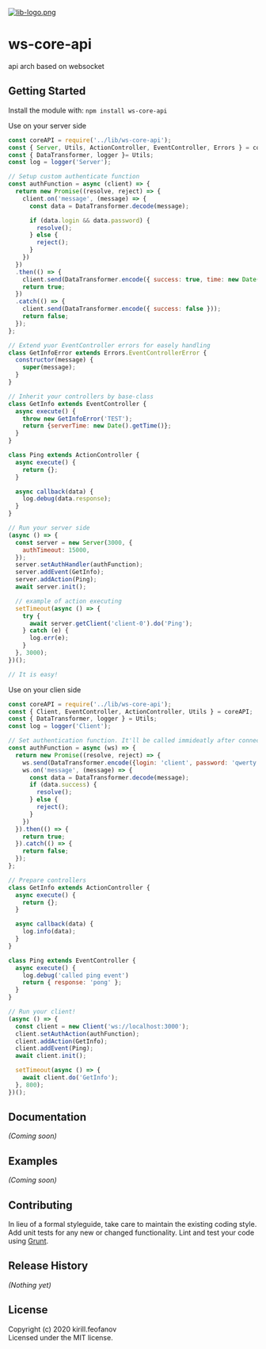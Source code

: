 [![lib-logo.png](https://i.postimg.cc/vTmCk2dS/lib-logo.png)](https://postimg.cc/r0vhtJsS)
# ws-core-api

api arch based on websocket

## Getting Started
Install the module with: `npm install ws-core-api`

Use on your server side
```javascript
const coreAPI = require('../lib/ws-core-api');
const { Server, Utils, ActionController, EventController, Errors } = coreAPI;
const { DataTransformer, logger }= Utils;
const log = logger('Server');

// Setup custom authenticate function
const authFunction = async (client) => {
  return new Promise((resolve, reject) => {
    client.on('message', (message) => {
      const data = DataTransformer.decode(message);

      if (data.login && data.password) {
        resolve();
      } else {
        reject();
      }
    })
  })
  .then(() => {
    client.send(DataTransformer.encode({ success: true, time: new Date().getTime() }));
    return true;
  })
  .catch(() => {
    client.send(DataTransformer.encode({ success: false }));
    return false;
  });
};

// Extend yuor EventController errors for easely handling
class GetInfoError extends Errors.EventControllerError {
  constructor(message) {
    super(message);
  }
}

// Inherit your controllers by base-class
class GetInfo extends EventController {
  async execute() {
    throw new GetInfoError('TEST');
    return {serverTime: new Date().getTime()};
  }
}

class Ping extends ActionController {
  async execute() {
    return {};
  }

  async callback(data) {
    log.debug(data.response);
  }
}

// Run your server side
(async () => {
  const server = new Server(3000, {
    authTimeout: 15000,
  });
  server.setAuthHandler(authFunction);
  server.addEvent(GetInfo);
  server.addAction(Ping);
  await server.init();

  // example of action executing
  setTimeout(async () => {
    try {
      await server.getClient('client-0').do('Ping');
    } catch (e) {
      log.err(e);
    }
  }, 3000);
})();

// It is easy!

```

Use on your clien side
```javascript
const coreAPI = require('../lib/ws-core-api');
const { Client, EventController, ActionController, Utils } = coreAPI;
const { DataTransformer, logger } = Utils;
const log = logger('Client');

// Set authentication function. It'll be called immideatly after connection establishing
const authFunction = async (ws) => {
  return new Promise((resolve, reject) => {
    ws.send(DataTransformer.encode({login: 'client', password: 'qwerty'}))
    ws.on('message', (message) => {
      const data = DataTransformer.decode(message);
      if (data.success) {
        resolve();
      } else {
        reject();
      }
    })
  }).then(() => {
    return true;
  }).catch(() => {
    return false;
  });
};

// Prepare controllers
class GetInfo extends ActionController {
  async execute() {
    return {};
  }

  async callback(data) {
    log.info(data);
  }
}

class Ping extends EventController {
  async execute() {
    log.debug('called ping event')
    return { response: 'pong' };
  }
}

// Run your client!
(async () => {
  const client = new Client('ws://localhost:3000');
  client.setAuthAction(authFunction);
  client.addAction(GetInfo);
  client.addEvent(Ping);
  await client.init();

  setTimeout(async () => {
    await client.do('GetInfo');
  }, 800);
})();

```

## Documentation
_(Coming soon)_

## Examples
_(Coming soon)_

## Contributing
In lieu of a formal styleguide, take care to maintain the existing coding style. Add unit tests for any new or changed functionality. Lint and test your code using [Grunt](http://gruntjs.com/).

## Release History
_(Nothing yet)_

## License
Copyright (c) 2020 kirill.feofanov  
Licensed under the MIT license.
